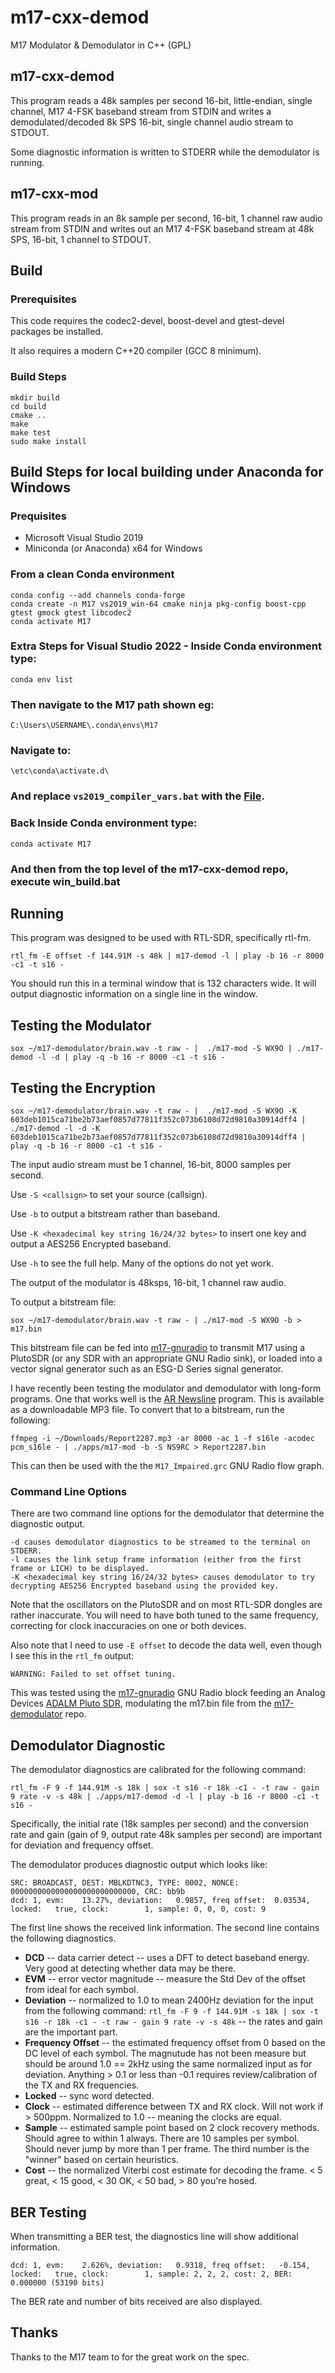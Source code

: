 # m17-cxx-demod
M17 Modulator & Demodulator in C++ (GPL)

## m17-cxx-demod
This program reads a 48k samples per second 16-bit, little-endian, single
channel, M17 4-FSK baseband stream from STDIN and writes a demodulated/decoded
8k SPS 16-bit, single channel audio stream to STDOUT.

Some diagnostic information is written to STDERR while the demodulator is
running.

## m17-cxx-mod
This program reads in an 8k sample per second, 16-bit, 1 channel raw audio
stream from STDIN and writes out an M17 4-FSK baseband stream at 48k SPS,
16-bit, 1 channel to STDOUT.

## Build

### Prerequisites

This code requires the codec2-devel, boost-devel and gtest-devel packages be installed.

It also requires a modern C++20 compiler (GCC 8 minimum).

### Build Steps
    mkdir build
    cd build
    cmake ..
    make
    make test
    sudo make install

## Build Steps for local building under Anaconda for Windows

### Prequisites
- Microsoft Visual Studio 2019
- Miniconda (or Anaconda) x64 for Windows

### From a clean Conda environment

    conda config --add channels conda-forge
    conda create -n M17 vs2019_win-64 cmake ninja pkg-config boost-cpp gtest gmock gtest libcodec2
    conda activate M17

### Extra Steps for Visual Studio 2022 - Inside Conda environment type:
    conda env list
    
### Then navigate to the M17 path shown eg: 
    C:\Users\USERNAME\.conda\envs\M17
### Navigate to: 
    \etc\conda\activate.d\
    
### And replace ```vs2019_compiler_vars.bat```  with the [File](https://raw.githubusercontent.com/Paulo-D2000/m17-cxx-demod/file_in_out/vs2019_compiler_vars.bat).
    
### Back Inside Conda environment type:
    conda activate M17

### And then from the top level of the m17-cxx-demod repo, execute win_build.bat

## Running

This program was designed to be used with RTL-SDR, specifically rtl-fm.

    rtl_fm -E offset -f 144.91M -s 48k | m17-demod -l | play -b 16 -r 8000 -c1 -t s16 -

You should run this in a terminal window that is 132 characters wide. It
will output diagnostic information on a single line in the window.

## Testing the Modulator

    sox ~/m17-demodulator/brain.wav -t raw - |  ./m17-mod -S WX9O | ./m17-demod -l -d | play -q -b 16 -r 8000 -c1 -t s16 -
    
## Testing the Encryption

    sox ~/m17-demodulator/brain.wav -t raw - |  ./m17-mod -S WX9O -K 603deb1015ca71be2b73aef0857d77811f352c073b6108d72d9810a30914dff4 | ./m17-demod -l -d -K 603deb1015ca71be2b73aef0857d77811f352c073b6108d72d9810a30914dff4 | play -q -b 16 -r 8000 -c1 -t s16 -
    
The input audio stream must be 1 channel, 16-bit, 8000 samples per second.

Use `-S <callsign>` to set your source (callsign).

Use `-b` to output a bitstream rather than baseband.

Use `-K <hexadecimal key string 16/24/32 bytes>` to insert one key and output a AES256 Encrypted baseband.

Use `-h` to see the full help.  Many of the options do not yet work.

The output of the modulator is 48ksps, 16-bit, 1 channel raw audio.

To output a bitstream file:

    sox ~/m17-demodulator/brain.wav -t raw - | ./m17-mod -S WX9O -b > m17.bin

This bitstream file can be fed into [m17-gnuradio](https://github.com/mobilinkd/m17-gnuradio) to
transmit M17 using a PlutoSDR (or any SDR with an appropriate GNU Radio sink), or loaded into
a vector signal generator such as an ESG-D Series signal generator.

I have recently been testing the modulator and demodulator with long-form programs. One
that works well is the [AR Newsline](https://www.arnewsline.org/) program.  This is available
as a downloadable MP3 file.  To convert that to a bitstream, run the following:

    ffmpeg -i ~/Downloads/Report2287.mp3 -ar 8000 -ac 1 -f s16le -acodec pcm_s16le - | ./apps/m17-mod -b -S NS9RC > Report2287.bin

This can then be used with the the `M17_Impaired.grc` GNU Radio flow graph.

### Command Line Options

There are two command line options for the demodulator that determine the diagnostic output.

    -d causes demodulator diagnostics to be streamed to the terminal on STDERR.
    -l causes the link setup frame information (either from the first frame or LICH) to be displayed.
    -K <hexadecimal key string 16/24/32 bytes> causes demodulator to try decrypting AES256 Encrypted baseband using the provided key.

Note that the oscillators on the PlutoSDR and on most RTL-SDR dongles are
rather inaccurate.  You will need to have both tuned to the same frequency,
correcting for clock inaccuracies on one or both devices.

Also note that I need to use `-E offset` to decode the data well, even though
I see this in the `rtl_fm` output:

    WARNING: Failed to set offset tuning.

This was tested using the [m17-gnuradio](https://github.com/mobilinkd/m17-gnuradio)
GNU Radio block feeding an Analog Devices 
[ADALM Pluto SDR](https://www.analog.com/en/design-center/evaluation-hardware-and-software/evaluation-boards-kits/adalm-pluto.html),
modulating the m17.bin file from the
[m17-demodulator](https://github.com/mobilinkd/m17-demodulator) repo.

## Demodulator Diagnostic

The demodulator diagnostics are calibrated for the following command:

    rtl_fm -F 9 -f 144.91M -s 18k | sox -t s16 -r 18k -c1 - -t raw - gain 9 rate -v -s 48k | ./apps/m17-demod -d -l | play -b 16 -r 8000 -c1 -t s16 -

Specifically, the initial rate (18k samples per second) and the conversion rate and gain (gain of 9,
output rate 48k samples per second) are important for deviation and frequency offset.

The demodulator produces diagnostic output which looks like:

    SRC: BROADCAST, DEST: MBLKDTNC3, TYPE: 0002, NONCE: 0000000000000000000000000000, CRC: bb9b
    dcd: 1, evm:    13.27%, deviation:   0.9857, freq offset:  0.03534, locked:   true, clock:        1, sample: 0, 0, 0, cost: 9

The first line shows the received link information.  The second line contains the following diagnostics.

 - **DCD** -- data carrier detect -- uses a DFT to detect baseband energy.  Very good at detecting whether data may be there.
 - **EVM** -- error vector magnitude -- measure the Std Dev of the offset from ideal for each symbol.
 - **Deviation** -- normalized to 1.0 to mean 2400Hz deviation for the input from the following command:
    `rtl_fm -F 9 -f 144.91M -s 18k | sox -t s16 -r 18k -c1 - -t raw - gain 9 rate -v -s 48k` -- the rates and gain are the important part.
 - **Frequency Offset** -- the estimated frequency offset from 0 based on the DC level of each symbol.  The magnutude has
    not been measure but should be around 1.0 == 2kHz using the same normalized input as for deviation.  Anything > 0.1
    or less than -0.1 requires review/calibration of the TX and RX frequencies.
 - **Locked** -- sync word detected. 
 - **Clock** -- estimated difference between TX and RX clock.  Will not work if > 500ppm.  Normalized to 1.0 -- meaning the clocks are equal.
 - **Sample** -- estimated sample point based on 2 clock recovery methods.  Should agree to within 1 always.  There are
    10 samples per symbol.  Should never jump by more than 1 per frame.  The third number is the "winner" based on
    certain heuristics.
 - **Cost** -- the normalized Viterbi cost estimate for decoding the frame.  < 5 great, < 15 good, < 30 OK, < 50 bad, > 80 you're hosed.

## BER Testing

When transmitting a BER test, the diagnostics line will show additional information.

    dcd: 1, evm:    2.626%, deviation:   0.9318, freq offset:   -0.154, locked:   true, clock:        1, sample: 2, 2, 2, cost: 2, BER: 0.000000 (53190 bits)

The BER rate and number of bits received are also displayed.

## Thanks

Thanks to the M17 team to for the great work on the spec.
